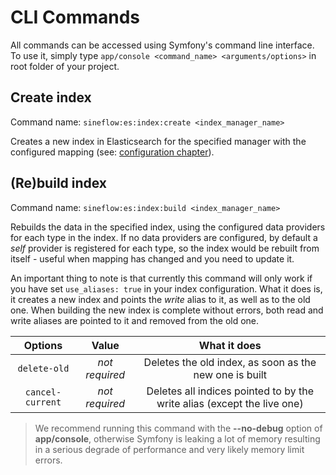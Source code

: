 # CLI Commands

All commands can be accessed using Symfony's command line interface. To use it, simply type `app/console <command_name> <arguments/options>` in root folder of your project.

## Create index

Command name: `sineflow:es:index:create <index_manager_name>`

Creates a new index in Elasticsearch for the specified manager with the configured mapping (see: [configuration chapter](configuration.md)).

## (Re)build index

Command name: `sineflow:es:index:build <index_manager_name>`

Rebuilds the data in the specified index, using the configured data providers for each type in the index.  If no data providers are configured, by default a *self* provider is registered for each type, so the index would be rebuilt from itself - useful when mapping has changed and you need to update it.

An important thing to note is that currently this command will only work if you have set `use_aliases: true` in your index configuration. What it does is, it creates a new index and points the *write* alias to it, as well as to the old one.
When building the new index is complete without errors, both read and write aliases are pointed to it and removed from the old one.

|     Options             |             Value            |                                      What it does                       |
|:-----------------------:|:----------------------------:|:-----------------------------------------------------------------------:|
|   `delete-old`          |        *not required*        | Deletes the old index, as soon as the new one is built                  |
|   `cancel-current`      |        *not required*        | Deletes all indices pointed to by the write alias (except the live one) |

> We recommend running this command with the **--no-debug** option of **app/console**, otherwise Symfony is leaking a lot of memory resulting in a serious degrade of performance and very likely memory limit errors.